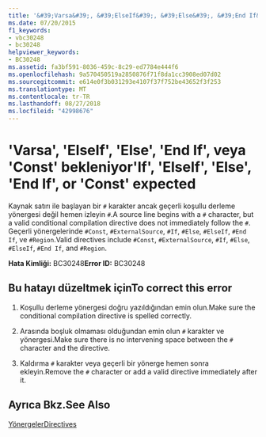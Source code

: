 ```yaml
---
title: '&#39;Varsa&#39;, &#39;ElseIf&#39;, &#39;Else&#39;, &#39;End If&#39;, veya &#39;Const&#39; bekleniyor'
ms.date: 07/20/2015
f1_keywords:
- vbc30248
- bc30248
helpviewer_keywords:
- BC30248
ms.assetid: fa3bf591-8036-459c-8c29-ed7784e444f6
ms.openlocfilehash: 9a570450519a2850876f71f8da1cc3908ed07d02
ms.sourcegitcommit: e614e0f3b031293e4107f37f752be43652f3f253
ms.translationtype: MT
ms.contentlocale: tr-TR
ms.lasthandoff: 08/27/2018
ms.locfileid: "42998676"
---
```

# <a name="39if39-39elseif39-39else39-39end-if39-or-39const39-expected"></a><span data-ttu-id="9ffb7-102">&#39;Varsa&#39;, &#39;ElseIf&#39;, &#39;Else&#39;, &#39;End If&#39;, veya &#39;Const&#39; bekleniyor</span><span class="sxs-lookup"><span data-stu-id="9ffb7-102">&#39;If&#39;, &#39;ElseIf&#39;, &#39;Else&#39;, &#39;End If&#39;, or &#39;Const&#39; expected</span></span>
<span data-ttu-id="9ffb7-103">Kaynak satırı ile başlayan bir `#` karakter ancak geçerli koşullu derleme yönergesi değil hemen izleyin `#`.</span><span class="sxs-lookup"><span data-stu-id="9ffb7-103">A source line begins with a `#` character, but a valid conditional compilation directive does not immediately follow the `#`.</span></span> <span data-ttu-id="9ffb7-104">Geçerli yönergelerinde `#Const`, `#ExternalSource`, `#If`, `#Else`, `#ElseIf`, `#End If`, ve `#Region`.</span><span class="sxs-lookup"><span data-stu-id="9ffb7-104">Valid directives include `#Const`, `#ExternalSource`, `#If`, `#Else`, `#ElseIf`, `#End If`, and `#Region`.</span></span>  
  
 <span data-ttu-id="9ffb7-105">**Hata Kimliği:** BC30248</span><span class="sxs-lookup"><span data-stu-id="9ffb7-105">**Error ID:** BC30248</span></span>  
  
## <a name="to-correct-this-error"></a><span data-ttu-id="9ffb7-106">Bu hatayı düzeltmek için</span><span class="sxs-lookup"><span data-stu-id="9ffb7-106">To correct this error</span></span>  
  
1.  <span data-ttu-id="9ffb7-107">Koşullu derleme yönergesi doğru yazıldığından emin olun.</span><span class="sxs-lookup"><span data-stu-id="9ffb7-107">Make sure the conditional compilation directive is spelled correctly.</span></span>  
  
2.  <span data-ttu-id="9ffb7-108">Arasında boşluk olmaması olduğundan emin olun `#` karakter ve yönergesi.</span><span class="sxs-lookup"><span data-stu-id="9ffb7-108">Make sure there is no intervening space between the `#` character and the directive.</span></span>  
  
3.  <span data-ttu-id="9ffb7-109">Kaldırma `#` karakter veya geçerli bir yönerge hemen sonra ekleyin.</span><span class="sxs-lookup"><span data-stu-id="9ffb7-109">Remove the `#` character or add a valid directive immediately after it.</span></span>  
  
## <a name="see-also"></a><span data-ttu-id="9ffb7-110">Ayrıca Bkz.</span><span class="sxs-lookup"><span data-stu-id="9ffb7-110">See Also</span></span>  
 [<span data-ttu-id="9ffb7-111">Yönergeler</span><span class="sxs-lookup"><span data-stu-id="9ffb7-111">Directives</span></span>](../../visual-basic/language-reference/directives/index.md)
